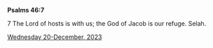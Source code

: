 **Psalms 46:7**

7 The Lord of hosts is with us; the God of Jacob is our refuge. Selah.

[Wednesday 20-December, 2023](https://getbible.life/kjv/Psalms/46/7)
